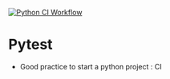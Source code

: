 [![Python CI Workflow](https://github.com/GhaouiYoussef/Pytest/actions/workflows/main.yml/badge.svg)](https://github.com/GhaouiYoussef/Pytest/actions/workflows/main.yml)

# Pytest
- Good practice to start a python project : CI
